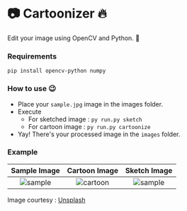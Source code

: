 # :camera: Cartoonizer :fire:
Edit your image using OpenCV and Python. :snake:

### Requirements
```pip install opencv-python numpy```

### How to use :wink:
- Place your ```sample.jpg``` image in the images folder.
- Execute
    - For sketched image : ```py run.py sketch```
    - For cartoon image : ```py run.py cartoonize```
- Yay! There's your processed image in the ```images``` folder.

### Example

Sample Image|Cartoon Image|Sketch Image
:-:|:-:|:-:
![sample](https://raw.githubusercontent.com/abhilashmnair/cartoonizer/main/images/sample.jpg)  |  ![cartoon](https://raw.githubusercontent.com/abhilashmnair/cartoonizer/main/images/cartoon.jpg) | ![sample](https://raw.githubusercontent.com/abhilashmnair/cartoonizer/main/images/sketched.jpg)

Image courtesy : [Unsplash](https://unsplash.com/photos/g14V7_SQyrw)
